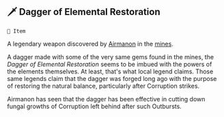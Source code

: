 ## 🗡️ Dagger of Elemental Restoration

`📜 Item`

A legendary weapon discovered by [Airmanon](<https://zeithalt.github.io/r/airmanon.html>) in the [mines](<https://zeithalt.github.io/r/gold_mines>).

A dagger made with some of the very same gems found in the mines, the _Dagger of Elemental Restoration_ seems to be imbued with the powers of the elements themselves. At least, that's what local legend claims. Those same legends claim that the dagger was forged long ago with the purpose of restoring the natural balance, particularly after Corruption strikes.

Airmanon has seen that the dagger has been effective in cutting down fungal growths of Corruption left behind after such Outbursts.

